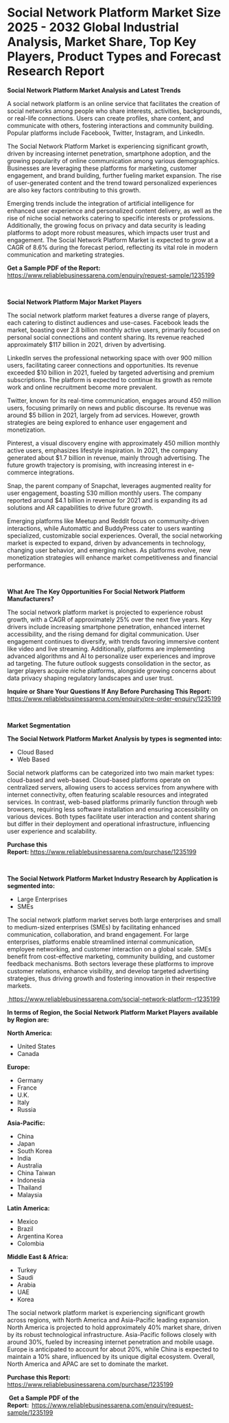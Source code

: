 <p><h1>Social Network Platform Market Size 2025 - 2032 Global Industrial Analysis, Market Share, Top Key Players, Product Types and Forecast Research Report</h1></p><p><strong>Social Network Platform Market Analysis and Latest Trends</strong></p>
<p><p>A social network platform is an online service that facilitates the creation of social networks among people who share interests, activities, backgrounds, or real-life connections. Users can create profiles, share content, and communicate with others, fostering interactions and community building. Popular platforms include Facebook, Twitter, Instagram, and LinkedIn.</p><p>The Social Network Platform Market is experiencing significant growth, driven by increasing internet penetration, smartphone adoption, and the growing popularity of online communication among various demographics. Businesses are leveraging these platforms for marketing, customer engagement, and brand building, further fueling market expansion. The rise of user-generated content and the trend toward personalized experiences are also key factors contributing to this growth.</p><p>Emerging trends include the integration of artificial intelligence for enhanced user experience and personalized content delivery, as well as the rise of niche social networks catering to specific interests or professions. Additionally, the growing focus on privacy and data security is leading platforms to adopt more robust measures, which impacts user trust and engagement. The Social Network Platform Market is expected to grow at a CAGR of 8.6% during the forecast period, reflecting its vital role in modern communication and marketing strategies.</p></p>
<p><strong>Get a Sample PDF of the Report:&nbsp;</strong> <a href="https://www.reliablebusinessarena.com/enquiry/request-sample/1235199?utm_campaign=3128&utm_medium=2&utm_source=Github&utm_content=ia&utm_term=19042025&utm_id=social-network-platform">https://www.reliablebusinessarena.com/enquiry/request-sample/1235199</a></p>
<p>&nbsp;</p>
<p><strong>Social Network Platform Major Market Players</strong></p>
<p><p>The social network platform market features a diverse range of players, each catering to distinct audiences and use-cases. Facebook leads the market, boasting over 2.8 billion monthly active users, primarily focused on personal social connections and content sharing. Its revenue reached approximately $117 billion in 2021, driven by advertising.</p><p>LinkedIn serves the professional networking space with over 900 million users, facilitating career connections and opportunities. Its revenue exceeded $10 billion in 2021, fueled by targeted advertising and premium subscriptions. The platform is expected to continue its growth as remote work and online recruitment become more prevalent.</p><p>Twitter, known for its real-time communication, engages around 450 million users, focusing primarily on news and public discourse. Its revenue was around $5 billion in 2021, largely from ad services. However, growth strategies are being explored to enhance user engagement and monetization.</p><p>Pinterest, a visual discovery engine with approximately 450 million monthly active users, emphasizes lifestyle inspiration. In 2021, the company generated about $1.7 billion in revenue, mainly through advertising. The future growth trajectory is promising, with increasing interest in e-commerce integrations.</p><p>Snap, the parent company of Snapchat, leverages augmented reality for user engagement, boasting 530 million monthly users. The company reported around $4.1 billion in revenue for 2021 and is expanding its ad solutions and AR capabilities to drive future growth.</p><p>Emerging platforms like Meetup and Reddit focus on community-driven interactions, while Automattic and BuddyPress cater to users wanting specialized, customizable social experiences. Overall, the social networking market is expected to expand, driven by advancements in technology, changing user behavior, and emerging niches. As platforms evolve, new monetization strategies will enhance market competitiveness and financial performance.</p></p>
<p>&nbsp;</p>
<p><strong>What Are The Key Opportunities For Social Network Platform Manufacturers?</strong></p>
<p><p>The social network platform market is projected to experience robust growth, with a CAGR of approximately 25% over the next five years. Key drivers include increasing smartphone penetration, enhanced internet accessibility, and the rising demand for digital communication. User engagement continues to diversify, with trends favoring immersive content like video and live streaming. Additionally, platforms are implementing advanced algorithms and AI to personalize user experiences and improve ad targeting. The future outlook suggests consolidation in the sector, as larger players acquire niche platforms, alongside growing concerns about data privacy shaping regulatory landscapes and user trust.</p></p>
<p><strong>Inquire or Share Your Questions If Any Before Purchasing This Report:</strong> <a href="https://www.reliablebusinessarena.com/enquiry/pre-order-enquiry/1235199?utm_campaign=3128&utm_medium=2&utm_source=Github&utm_content=ia&utm_term=19042025&utm_id=social-network-platform">https://www.reliablebusinessarena.com/enquiry/pre-order-enquiry/1235199</a></p>
<p>&nbsp;</p>
<p><strong>Market Segmentation</strong></p>
<p><strong>The Social Network Platform Market Analysis by types is segmented into:</strong></p>
<p><ul><li>Cloud Based</li><li>Web Based</li></ul></p>
<p><p>Social network platforms can be categorized into two main market types: cloud-based and web-based. Cloud-based platforms operate on centralized servers, allowing users to access services from anywhere with internet connectivity, often featuring scalable resources and integrated services. In contrast, web-based platforms primarily function through web browsers, requiring less software installation and ensuring accessibility on various devices. Both types facilitate user interaction and content sharing but differ in their deployment and operational infrastructure, influencing user experience and scalability.</p></p>
<p><strong>Purchase this Report:&nbsp;</strong><a href="https://www.reliablebusinessarena.com/purchase/1235199?utm_campaign=3128&utm_medium=2&utm_source=Github&utm_content=ia&utm_term=19042025&utm_id=social-network-platform">https://www.reliablebusinessarena.com/purchase/1235199</a></p>
<p>&nbsp;</p>
<p><strong>The Social Network Platform Market Industry Research by Application is segmented into:</strong></p>
<p><ul><li>Large Enterprises</li><li>SMEs</li></ul></p>
<p><p>The social network platform market serves both large enterprises and small to medium-sized enterprises (SMEs) by facilitating enhanced communication, collaboration, and brand engagement. For large enterprises, platforms enable streamlined internal communication, employee networking, and customer interaction on a global scale. SMEs benefit from cost-effective marketing, community building, and customer feedback mechanisms. Both sectors leverage these platforms to improve customer relations, enhance visibility, and develop targeted advertising strategies, thus driving growth and fostering innovation in their respective markets.</p></p>
<p><a href="https://www.reliablebusinessarena.com/social-network-platform-r1235199?utm_campaign=3128&utm_medium=2&utm_source=Github&utm_content=ia&utm_term=19042025&utm_id=social-network-platform">&nbsp;https://www.reliablebusinessarena.com/social-network-platform-r1235199</a></p>
<p><strong>In terms of Region, the Social Network Platform Market Players available by Region are:</strong></p>
<p>
    <p> <strong> North America: </strong>
        <ul>
            <li>United States</li>
            <li>Canada</li>
        </ul>
        </p> 
    <p> <strong> Europe: </strong>
        <ul>
            <li>Germany</li>
            <li>France</li>
            <li>U.K.</li>
            <li>Italy</li>
            <li>Russia</li>
        </ul>
        </p> 
    <p> <strong> Asia-Pacific: </strong>
        <ul>
            <li>China</li>
            <li>Japan</li>
            <li>South Korea</li>
            <li>India</li>
            <li>Australia</li>
            <li>China Taiwan</li>
            <li>Indonesia</li>
            <li>Thailand</li>
            <li>Malaysia</li>
        </ul>
        </p> 
    <p> <strong> Latin America: </strong>
        <ul>
            <li>Mexico</li>
            <li>Brazil</li>
            <li>Argentina Korea</li>
            <li>Colombia</li>
        </ul>
        </p> 
    <p> <strong> Middle East & Africa: </strong>
        <ul>
            <li>Turkey</li>
            <li>Saudi</li>
            <li>Arabia</li>
            <li>UAE</li>
            <li>Korea</li>
        </ul>
    </p>
    </p>
<p><p>The social network platform market is experiencing significant growth across regions, with North America and Asia-Pacific leading expansion. North America is projected to hold approximately 40% market share, driven by its robust technological infrastructure. Asia-Pacific follows closely with around 30%, fueled by increasing internet penetration and mobile usage. Europe is anticipated to account for about 20%, while China is expected to maintain a 10% share, influenced by its unique digital ecosystem. Overall, North America and APAC are set to dominate the market.</p></p>
<p><strong>Purchase this Report: </strong><a href="https://www.reliablebusinessarena.com/purchase/1235199?utm_campaign=3128&utm_medium=2&utm_source=Github&utm_content=ia&utm_term=19042025&utm_id=social-network-platform">https://www.reliablebusinessarena.com/purchase/1235199</a></p>
<p>&nbsp;<strong>Get a Sample PDF of the Report:&nbsp;&nbsp;</strong><a href="https://www.reliablebusinessarena.com/enquiry/request-sample/1235199?utm_campaign=3128&utm_medium=2&utm_source=Github&utm_content=ia&utm_term=19042025&utm_id=social-network-platform">https://www.reliablebusinessarena.com/enquiry/request-sample/1235199</a></p>
<p><strong></strong></p>
<p><p></p><p></p><p></p></p>